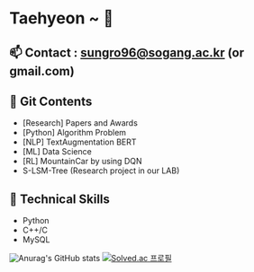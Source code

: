 # Taehyeon ~ 👋

## 📫 Contact : sungro96@sogang.ac.kr (or gmail.com)

## 💬 Git Contents
* [Research] Papers and Awards
* [Python] Algorithm Problem
* [NLP] TextAugmentation BERT
* [ML] Data Science
* [RL] MountainCar by using DQN
* S-LSM-Tree (Research project in our LAB)


## 🌱 Technical Skills
* Python
* C++/C
* MySQL

![Anurag's GitHub stats](https://github-readme-stats.vercel.app/api?username=taehyeon96&show_icons=true&theme=radical)
[![Solved.ac
프로필](http://mazassumnida.wtf/api/v2/generate_badge?boj=sungro96)](https://solved.ac/sungro96)

<!--
**taehyeon96/taehyeon96** is a ✨ _special_ ✨ repository because its `README.md` (this file) appears on your GitHub profile.

Here are some ideas to get you started:

- 🔭 I’m currently working on ...
- 🌱 I’m currently learning ...
- 👯 I’m looking to collaborate on ...
- 🤔 I’m looking for help with ...
- 💬 Ask me about ...
- 📫 How to reach me: ...
- 😄 Pronouns: ...
- ⚡ Fun fact: ...
-->

